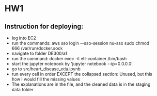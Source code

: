 # HW1

## Instruction for deploying:

   - log into EC2
   - run the commands: 
	aws sso login --sso-session nu-sso 
	sudo chmod 666 /var/run/docker.sock 
   - navigate to folder DE300/a1
   - run the command: docker exec -it etl-container /bin/bash
   - start the jupyter notebook by 'jupyter notebook --ip=0.0.0.0'.
   - go to src/heart_disease_eda.ipynb
   - run every cell in order EXCEPT the collapsed section: Unused, but this how I would fill the missing values
   - The explanations are in the file, and the cleaned data is in the staging data folder
